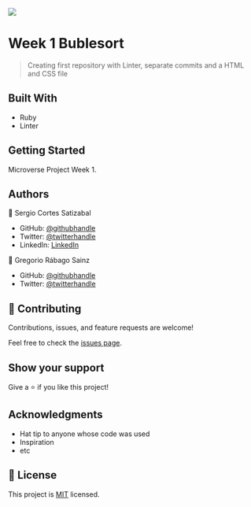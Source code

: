 ![](https://img.shields.io/badge/Microverse-blueviolet)

# Week 1 Bublesort

> Creating first repository with Linter, separate commits and a HTML and CSS file

## Built With

- Ruby
- Linter

## Getting Started

Microverse Project Week 1.

## Authors

👤 Sergio Cortes Satizabal

- GitHub: [@githubhandle](https://github.com/sergiocortessat)
- Twitter: [@twitterhandle](https://twitter.com/sergiocortessat)
- LinkedIn: [LinkedIn](https://linkedin.com/sergiocortessat)

👤 Gregorio Rábago Sainz

- GitHub: [@githubhandle](https://github.com/greg0109)
- Twitter: [@twitterhandle](https://twitter.com/greg_0109)

## 🤝 Contributing

Contributions, issues, and feature requests are welcome!

Feel free to check the [issues page](issues/).

## Show your support

Give a ⭐️ if you like this project!

## Acknowledgments

- Hat tip to anyone whose code was used
- Inspiration
- etc

## 📝 License

This project is [MIT](LICENSE) licensed.
